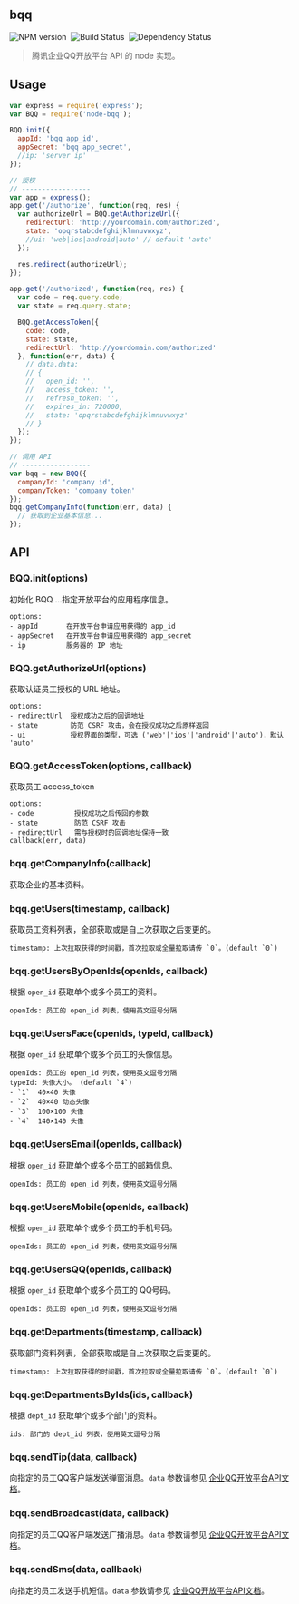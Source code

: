 ## bqq
![NPM version](http://img.shields.io/npm/v/node-bqq.svg?style=flat-square)&nbsp;
![Build Status](http://img.shields.io/travis/heroicyang/bqq.svg?style=flat-square)&nbsp;
![Dependency Status](http://img.shields.io/david/heroicyang/bqq.svg?style=flat-square)
> 腾讯企业QQ开放平台 API 的 node 实现。

## Usage

```javascript
var express = require('express');
var BQQ = require('node-bqq');

BQQ.init({
  appId: 'bqq app_id',
  appSecret: 'bqq app_secret',
  //ip: 'server ip'
});

// 授权
// -----------------
var app = express();
app.get('/authorize', function(req, res) {
  var authorizeUrl = BQQ.getAuthorizeUrl({
    redirectUrl: 'http://yourdomain.com/authorized',
    state: 'opqrstabcdefghijklmnuvwxyz',
    //ui: 'web|ios|android|auto' // default 'auto'
  });

  res.redirect(authorizeUrl);
});

app.get('/authorized', function(req, res) {
  var code = req.query.code;
  var state = req.query.state;

  BQQ.getAccessToken({
    code: code,
    state: state,
    redirectUrl: 'http://yourdomain.com/authorized'
  }, function(err, data) {
    // data.data:
    // {
    //   open_id: '',
    //   access_token: '',
    //   refresh_token: '',
    //   expires_in: 720000,
    //   state: 'opqrstabcdefghijklmnuvwxyz'
    // }
  });
});

// 调用 API
// -----------------
var bqq = new BQQ({
  companyId: 'company id',
  companyToken: 'company token'
});
bqq.getCompanyInfo(function(err, data) {
  // 获取到企业基本信息...
});
```

## API

### BQQ.init(options)
初始化 BQQ ...指定开放平台的应用程序信息。

```
options:
- appId       在开放平台申请应用获得的 app_id
- appSecret   在开放平台申请应用获得的 app_secret
- ip          服务器的 IP 地址
```

### BQQ.getAuthorizeUrl(options)
获取认证员工授权的 URL 地址。

```
options:
- redirectUrl  授权成功之后的回调地址
- state        防范 CSRF 攻击，会在授权成功之后原样返回
- ui           授权界面的类型，可选 ('web'|'ios'|'android'|'auto')，默认 'auto'
```

### BQQ.getAccessToken(options, callback)
获取员工 access_token

```
options:
- code          授权成功之后传回的参数
- state         防范 CSRF 攻击
- redirectUrl   需与授权时的回调地址保持一致
callback(err, data)
```

### bqq.getCompanyInfo(callback)
获取企业的基本资料。

### bqq.getUsers(timestamp, callback)
获取员工资料列表，全部获取或是自上次获取之后变更的。
```
timestamp: 上次拉取获得的时间戳，首次拉取或全量拉取请传 `0`。(default `0`)
```

### bqq.getUsersByOpenIds(openIds, callback)
根据 `open_id` 获取单个或多个员工的资料。

```
openIds: 员工的 open_id 列表，使用英文逗号分隔
```

### bqq.getUsersFace(openIds, typeId, callback)
根据 `open_id` 获取单个或多个员工的头像信息。

```
openIds: 员工的 open_id 列表，使用英文逗号分隔
typeId: 头像大小。 (default `4`)
- `1`  40×40 头像
- `2`  40×40 动态头像
- `3`  100×100 头像
- `4`  140×140 头像
```

### bqq.getUsersEmail(openIds, callback)
根据 `open_id` 获取单个或多个员工的邮箱信息。

```
openIds: 员工的 open_id 列表，使用英文逗号分隔
```

### bqq.getUsersMobile(openIds, callback)
根据 `open_id` 获取单个或多个员工的手机号码。

```
openIds: 员工的 open_id 列表，使用英文逗号分隔
```

### bqq.getUsersQQ(openIds, callback)
根据 `open_id` 获取单个或多个员工的 QQ号码。

```
openIds: 员工的 open_id 列表，使用英文逗号分隔
```

### bqq.getDepartments(timestamp, callback)
获取部门资料列表，全部获取或是自上次获取之后变更的。
```
timestamp: 上次拉取获得的时间戳，首次拉取或全量拉取请传 `0`。(default `0`)
```

### bqq.getDepartmentsByIds(ids, callback)
根据 `dept_id` 获取单个或多个部门的资料。

```
ids: 部门的 dept_id 列表，使用英文逗号分隔
```

### bqq.sendTip(data, callback)
向指定的员工QQ客户端发送弹窗消息。`data` 参数请参见 [企业QQ开放平台API文档](http://open.b.qq.com/wiki/api:tips_send)。

### bqq.sendBroadcast(data, callback)
向指定的员工QQ客户端发送广播消息。`data` 参数请参见 [企业QQ开放平台API文档](http://open.b.qq.com/wiki/api:broadcast_send)。

### bqq.sendSms(data, callback)
向指定的员工发送手机短信。`data` 参数请参见 [企业QQ开放平台API文档](http://open.b.qq.com/wiki/api:sms_send)。
